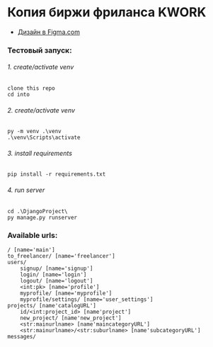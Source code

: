 # Копия биржи фриланса KWORK
- [Дизайн в Figma.com](https://www.figma.com/file/RPZaZR9gVgVTuSrD9GnmAE/%D0%A0%D0%B0%D0%B7%D1%80%D0%B0%D0%B1%D0%BE%D1%82%D0%BA%D0%B0-%D0%91%D0%B8%D1%80%D0%B6%D0%B8-%D0%A4%D1%80%D0%B8%D0%BB%D0%B0%D0%BD%D1%81%D0%B0?type=design&t=ZxV5FBVWbCz9x8aX-6)

### Тестовый запуск:
###### 1. create/activate venv
    clone this repo
    cd into     
###### 2. create/activate venv    
    py -m venv .\venv
    .\venv\Scripts\activate
###### 3. install requirements
    pip install -r requirements.txt
###### 4. run server
    cd .\DjangoProject\
    py manage.py runserver




### Available urls:
    / [name='main']
    to_freelancer/ [name='freelancer']
    users/
        signup/ [name='signup']
        login/ [name='login']
        logout/ [name='logout']
        <int:pk> [name='profile']
        myprofile/ [name='myprofile']
        myprofile/settings/ [name='user_settings']
    projects/ [name'catalogURL']
        id/<int:project_id> [name'project']
        new_project/ [name'new_project']
        <str:mainurlname> [name'maincategoryURL']
        <str:mainurlname>/<str:suburlname> [name'subcategoryURL']
    messages/